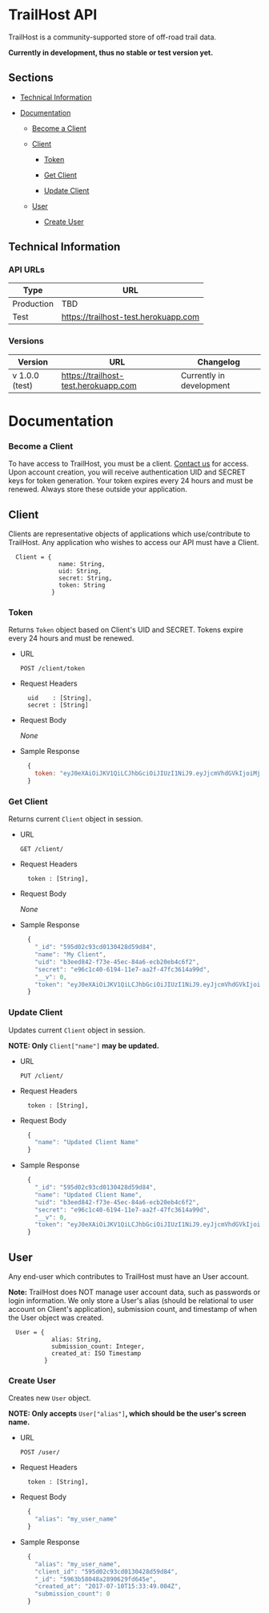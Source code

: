 # TrailHost API

TrailHost is a community-supported store of off-road trail data.

**Currently in development, thus no stable or test version yet.**

## Sections

* [Technical Information](#technical-information)

* [Documentation](#documentation)

  * [Become a Client](#become-a-client)

  * [Client](#client)

    * [Token](#token)

    * [Get Client](#get-client)

    * [Update Client](#update-client)

  * [User](#user)

    * [Create User](#create-user)

## Technical Information
### API URLs

| Type | URL |
| ------ | ------ |
| Production | TBD |
| Test | https://trailhost-test.herokuapp.com |

### Versions

| Version | URL | Changelog |
| ----- | ------ | ------ |
| v 1.0.0 (test) | https://trailhost-test.herokuapp.com | Currently in development |

# Documentation
### Become a Client
To have access to TrailHost, you must be a client. [Contact us](mailto:shelby@shelbysolomon.net) for access. Upon account creation, you will receive authentication UID and SECRET keys for token generation. Your token expires every 24 hours and must be renewed. Always store these outside your application.

## Client

Clients are representative objects of applications which use/contribute to TrailHost. Any application who wishes to access our API must have a Client.

```
  Client = {
              name: String,
              uid: String,
              secret: String,
              token: String
            }
```

### Token

  Returns `Token` object based on Client's UID and SECRET. Tokens expire every 24 hours and must be renewed.

  * URL

    `POST /client/token`

  * Request Headers

    ```
      uid    : [String],
      secret : [String]
    ```

  * Request Body

    *None*

  * Sample Response
    ```javascript
      {
        token: "eyJ0eXAiOiJKV1QiLCJhbGciOiJIUzI1NiJ9.eyJjcmVhdGVkIjoiMjAxNy0wNy0wNVQxNzowNzo1MS4yOTRaIn0.dDIeUGZ52xVDrUXa5itPzTgmPfQxmfbWs-E8iXF0h1A"
      }
    ```

### Get Client

  Returns current `Client` object in session.

  * URL

    `GET /client/`

  * Request Headers

    ```
      token : [String],
    ```

  * Request Body

    *None*

  * Sample Response
    ```javascript
      {
        "_id": "595d02c93cd0130428d59d84",
        "name": "My Client",
        "uid": "b3eed842-f73e-45ec-84a6-ecb20eb4c6f2",
        "secret": "e96c1c40-6194-11e7-aa2f-47fc3614a99d",
        "__v": 0,
        "token": "eyJ0eXAiOiJKV1QiLCJhbGciOiJIUzI1NiJ9.eyJjcmVhdGVkIjoiMjAxNy0wNy0wNVQxOToxNjo1NC41MzBaIn0.AR3AvGp9oRAaxk107Rtxt4WnfsjYkfHnMcDJxQj_bwo"
      }
    ```

### Update Client

  Updates current `Client` object in session.

  **NOTE: Only** `Client["name"]` **may be updated.**

  * URL

    `PUT /client/`

  * Request Headers

    ```
      token : [String],
    ```

  * Request Body

    ```javascript
      {
        "name": "Updated Client Name"
      }
    ```

  * Sample Response
    ```javascript
      {
        "_id": "595d02c93cd0130428d59d84",
        "name": "Updated Client Name",
        "uid": "b3eed842-f73e-45ec-84a6-ecb20eb4c6f2",
        "secret": "e96c1c40-6194-11e7-aa2f-47fc3614a99d",
        "__v": 0,
        "token": "eyJ0eXAiOiJKV1QiLCJhbGciOiJIUzI1NiJ9.eyJjcmVhdGVkIjoiMjAxNy0wNy0wNVQxOToxNjo1NC41MzBaIn0.AR3AvGp9oRAaxk107Rtxt4WnfsjYkfHnMcDJxQj_bwo"
      }
    ```

## User

Any end-user which contributes to TrailHost must have an User account.

**Note:** TrailHost does NOT manage user account data, such as passwords or login information. We only store a User's alias (should be relational to user account on Client's application), submission count, and timestamp of when the User object was created.

```
  User = {
            alias: String,
            submission_count: Integer,
            created_at: ISO Timestamp
          }
```

### Create User

  Creates new `User` object.

  **NOTE: Only accepts** `User["alias"]`**, which should be the user's screen name.**

  * URL

    `POST /user/`

  * Request Headers

    ```
      token : [String],
    ```

  * Request Body

    ```javascript
      {
        "alias": "my_user_name"
      }
    ```

  * Sample Response
    ```javascript
      {
        "alias": "my_user_name",
        "client_id": "595d02c93cd0130428d59d84",
        "_id": "5963b58048a2890629fd645e",
        "created_at": "2017-07-10T15:33:49.004Z",
        "submission_count": 0
      }
    ```
